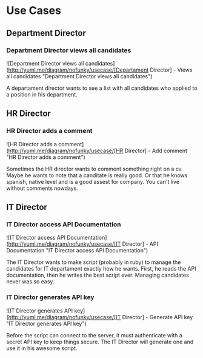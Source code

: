 # Use Cases

## Department Director

### Department Director views all candidates

![Department Director views all candidates](http://yuml.me/diagram/nofunky/usecase/[Departament Director] - Views all candidates "Department Director views all candidates")

A departament director wants to see a list with all candidates who applied to a
position in his department.


## HR Director

### HR Director adds a comment

![HR Director adds a comment](http://yuml.me/diagram/nofunky/usecase/[HR Director] - Add comment "HR Director adds a comment")

Sometimes the HR director wants to comment something right on a cv. Maybe he
wants to note that a canditate is really good. Or that he knows spanish, native
level and is a good assest for company. You can't live without comments nowdays.

## IT Director

### IT Director access API Documentation

![IT Director access API Documentation](http://yuml.me/diagram/nofunky/usecase/[IT Director] - API Documentation "IT Director access API Documentation")

The IT Director wants to make script (probably in ruby) to manage the candidates
for IT departament exactly how he wants. First, he reads the API documentation,
then he writes the best script ever. Managing candidates never was so easy.

### IT Director generates API key

![IT Director generates API key](http://yuml.me/diagram/nofunky/usecase/[IT Director] - Generate API key "IT Director generates API key")

Before the script can connect to the server, it must authenticate with a secret
API key to keep things secure. The IT Director will generate one and use it in
his awesome script.

